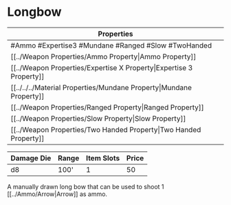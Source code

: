 # Longbow

| Properties                                                          |
| ------------------------------------------------------------------- |
| #Ammo #Expertise3 #Mundane #Ranged #Slow #TwoHanded                 |
| [[../Weapon Properties/Ammo Property\|Ammo Property]]               |
| [[../Weapon Properties/Expertise X Property\|Expertise 3 Property]] |
| [[../../../Material Properties/Mundane Property\|Mundane Property]] |
| [[../Weapon Properties/Ranged Property\|Ranged Property]]           |
| [[../Weapon Properties/Slow Property\|Slow Property]]               |
| [[../Weapon Properties/Two Handed Property\|Two Handed Property]]   |

| Damage Die | Range | Item Slots | Price |
| ---------- | ----- | ---------- | ----- |
| d8         | 100'  | 1          | 50    |

A manually drawn long bow that can be used to shoot 1 [[../Ammo/Arrow|Arrow]] as ammo.